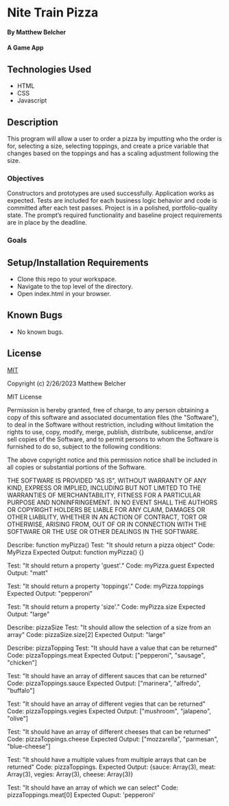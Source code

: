# Nite Train Pizza

#### By Matthew Belcher

#### A Game App

## Technologies Used

* HTML 
* CSS 
* Javascript

## Description
This program will allow a user to order a pizza by imputting who the order is for, selecting a size, selecting toppings, and create a price variable that changes based on the toppings and has a scaling adjustment following the size.


### Objectives 
Constructors and prototypes are used successfully.
Application works as expected.
Tests are included for each business logic behavior and code is committed after each test passes.
Project is in a polished, portfolio-quality state.
The prompt’s required functionality and baseline project requirements are in place by the deadline.



### Goals



## Setup/Installation Requirements

* Clone this repo to your workspace.
* Navigate to the top level of the directory.
* Open index.html in your browser.

## Known Bugs

* No known bugs.

## License

[MIT](https://choosealicense.com/licenses/mit/)

Copyright (c) 2/26/2023 Matthew Belcher

MIT License

Permission is hereby granted, free of charge, to any person obtaining a copy
of this software and associated documentation files (the "Software"), to deal
in the Software without restriction, including without limitation the rights
to use, copy, modify, merge, publish, distribute, sublicense, and/or sell
copies of the Software, and to permit persons to whom the Software is
furnished to do so, subject to the following conditions:

The above copyright notice and this permission notice shall be included in all
copies or substantial portions of the Software.

THE SOFTWARE IS PROVIDED "AS IS", WITHOUT WARRANTY OF ANY KIND, EXPRESS OR
IMPLIED, INCLUDING BUT NOT LIMITED TO THE WARRANTIES OF MERCHANTABILITY,
FITNESS FOR A PARTICULAR PURPOSE AND NONINFRINGEMENT. IN NO EVENT SHALL THE
AUTHORS OR COPYRIGHT HOLDERS BE LIABLE FOR ANY CLAIM, DAMAGES OR OTHER
LIABILITY, WHETHER IN AN ACTION OF CONTRACT, TORT OR OTHERWISE, ARISING FROM,
OUT OF OR IN CONNECTION WITH THE SOFTWARE OR THE USE OR OTHER DEALINGS IN THE
SOFTWARE.

Describe: function myPizza()
Test: "It should return a pizza object"
Code: MyPizza
Expected Output: function myPizza() {}

Test: "It should return a property 'guest'."
Code: myPizza.guest
Expected Output: "matt"


Test: "It should return a property 'toppings'."
Code: myPizza.toppings
Expected Output: "pepperoni"


Test: "It should return a property 'size'."
Code: myPizza.size
Expected Output: "large"

Describe: pizzaSize
Test: "It should allow the selection of a size from an array"
Code: pizzaSize.size[2]
Expected Output:
"large"

Describe: pizzaTopping
Test: "It should have a value that can be returned"
Code: pizzaToppings.meat
Expected Output:
["pepperoni", "sausage", "chicken"]

Test: "It should have an array of different sauces that can be returned"
Code: pizzaToppings.sauce
Expected Output:
["marinera", "alfredo", "buffalo"]

Test: "It should have an array of different vegies that can be returned"
Code: pizzaToppings.vegies
Expected Output:
["mushroom", "jalapeno", "olive"]

Test: "It should have an array of different cheeses that can be returned"
Code: pizzaToppings.cheese
Expected Output:
["mozzarella", "parmesan", "blue-cheese"]

Test: "It should have a multiple values from multiple arrays that can be returned"
Code: pizzaToppings.
Expected Output:
{sauce: Array(3), meat: Array(3), vegies: Array(3), cheese: Array(3)}

Test: "It should have an array of which we can select"
Code: pizzaToppings.meat[0]
Expected Ouput: 'pepperoni'
